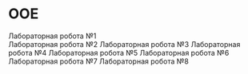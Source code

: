 # OOE
Лабораторная робота №1 <br> 
Лабораторная робота №2
Лабораторная робота №3
Лабораторная робота №4
Лабораторная робота №5
Лабораторная робота №6
Лабораторная робота №7
Лабораторная робота №8 
